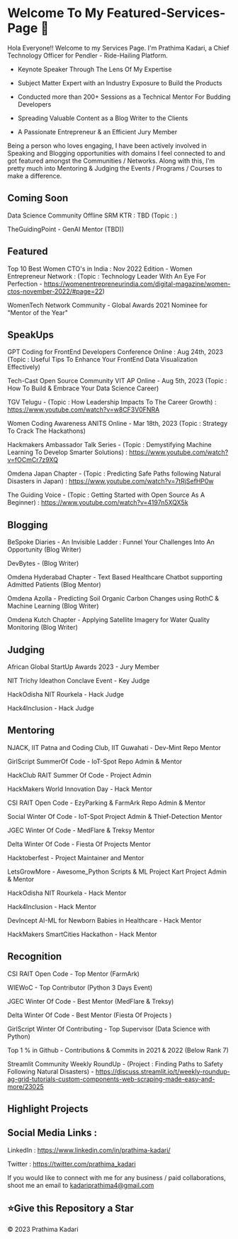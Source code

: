 # Welcome To My Featured-Services-Page 👋


Hola Everyone!! Welcome to my Services Page. I'm Prathima Kadari, a Chief Technology Officer for Pendler - Ride-Hailing Platform. 

- Keynote Speaker Through The Lens Of My Expertise
  
- Subject Matter Expert with an Industry Exposure to Build the Products
  
- Conducted more than 200+ Sessions as a Technical Mentor For Budding Developers
  
- Spreading Valuable Content as a Blog Writer to the Clients
  
- A Passionate Entrepreneur & an Efficient Jury Member

Being a person who loves engaging, I have been actively involved in Speaking and Blogging opportunities with domains I feel connected to and got featured amongst the Communities / Networks. Along with this, I'm pretty much into Mentoring & Judging the Events / Programs / Courses to make a difference.


## Coming Soon

Data Science Community Offline SRM KTR : TBD (Topic : )

TheGuidingPoint - GenAI Mentor (TBD))


## Featured

Top 10 Best Women CTO's in India : Nov 2022 Edition - Women Entrepreneur Network : (Topic : Technology Leader With An Eye For Perfection - https://womenentrepreneurindia.com/digital-magazine/women-ctos-november-2022/#page=22)

WomenTech Network Community - Global Awards 2021 Nominee for "Mentor of the Year" 


## SpeakUps

GPT Coding for FrontEnd Developers Conference Online : Aug 24th, 2023 (Topic : Useful Tips To Enhance Your FrontEnd Data Visualization Effectively)

Tech-Cast Open Source Community VIT AP Online - Aug 5th, 2023 (Topic : How To Build & Embrace Your Data Science Career) 

TGV Telugu - (Topic : How Leadership Impacts To The Career Growth) : https://www.youtube.com/watch?v=w8CF3V0FNRA

Women Coding Awareness ANITS Online - Mar 18th, 2023 (Topic : Strategy To Crack The Hackathons)

Hackmakers Ambassador Talk Series - (Topic : Demystifying Machine Learning To Develop Smarter Solutions) : https://www.youtube.com/watch?v=fOCmCr7z9XQ

Omdena Japan Chapter - (Topic : Predicting Safe Paths following Natural Disasters in Japan) : https://www.youtube.com/watch?v=7tRjSefHP0w

The Guiding Voice - (Topic : Getting Started with Open Source As A Beginner) : https://www.youtube.com/watch?v=4197n5XQX5k


## Blogging

BeSpoke Diaries - An Invisible Ladder : Funnel Your Challenges Into An Opportunity (Blog Writer)

DevBytes - (Blog Writer)

Omdena Hyderabad Chapter - Text Based Healthcare Chatbot supporting Admitted Patients (Blog Mentor)

Omdena Azolla - Predicting Soil Organic Carbon Changes using RothC & Machine Learning (Blog Writer)

Omdena Kutch Chapter - Applying Satellite Imagery for Water Quality Monitoring (Blog Writer)


## Judging

African Global StartUp Awards 2023 - Jury Member

NIT Trichy Ideathon Conclave Event - Key Judge

HackOdisha NIT Rourkela - Hack Judge

Hack4Inclusion - Hack Judge


## Mentoring 

NJACK, IIT Patna and Coding Club, IIT Guwahati - Dev-Mint Repo Mentor

GirlScript SummerOf Code - IoT-Spot Repo Admin & Mentor

HackClub RAIT Summer Of Code - Project Admin

HackMakers World Innovation Day - Hack Mentor

CSI RAIT Open Code - EzyParking & FarmArk Repo Admin & Mentor

Social Winter Of Code - IoT-Spot Project Admin & Thief-Detection Mentor

JGEC Winter Of Code - MedFlare & Treksy Mentor

Delta Winter Of Code - Fiesta Of Projects Mentor

Hacktoberfest - Project Maintainer and Mentor

LetsGrowMore - Awesome_Python Scripts & ML Project Kart Project Admin & Mentor

HackOdisha NIT Rourkela - Hack Mentor

Hack4Inclusion - Hack Mentor

DevIncept AI-ML for Newborn Babies in Healthcare - Hack Mentor

HackMakers SmartCities Hackathon - Hack Mentor


## Recognition

CSI RAIT Open Code - Top Mentor (FarmArk)

WIEWoC - Top Contributor (Python 3 Days Event)

JGEC Winter Of Code - Best Mentor (MedFlare & Treksy)

Delta Winter Of Code - Best Mentor (Fiesta Of Projects )

GirlScript Winter Of Contributing - Top Supervisor (Data Science with Python)

Top 1 % in Github - Contributions & Commits in 2021 & 2022 (Below Rank 7)

Streamlit Community Weekly RoundUp - (Project : Finding Paths to Safety Following Natural Disasters) - https://discuss.streamlit.io/t/weekly-roundup-ag-grid-tutorials-custom-components-web-scraping-made-easy-and-more/23025


## Highlight Projects


## Social Media Links :

LinkedIn : https://www.linkedin.com/in/prathima-kadari/

Twitter : https://twitter.com/prathima_kadari


If you would like to connect with me for any business / paid collaborations, shoot me an email to kadariprathima4@gmail.com


<h2>⭐Give this Repository a Star</h2>

© 2023 Prathima Kadari



<!-- Partnership Manager- Asia : Omdena | CTO@Micro | CTO@Pendler | Freelancing, Projects, Internship, Experience, Professional Summary, About 

## Volunteering

SAWO Labs - Open Source Contributor

Coursera - Beta Tester

Omdena - Co-Lead Hyderabad Chapter 

HackMakers BuildWithAI Hackathon - Regional Ambassador (India) 

MLH Local Hack Day Share- EddieHub Community Member

Hack The Mountains Sudan Tech - Hack Ambassador

-->

